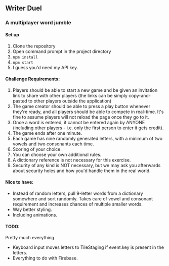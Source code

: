 ## Writer Duel
### A multiplayer word jumble
#### Set up
1. Clone the repository
2. Open command prompt in the project directory
3. `npm install`
4. `npm start`
5. I guess you'd need my API key.
#### Challenge Requirements:
1. Players should be able to start a new game and be given an invitation link to share with other players (the links can be simply copy-and-pasted to other players outside the application)
2. The game creator should be able to press a play button whenever they're ready, and all players should be able to compete in real-time. It's fine to assume players will not reload the page once they go to it.
3. Once a word is entered, it cannot be entered again by ANYONE (including other players - i.e. only the first person to enter it gets credit).
4. The game ends after one minute.
5. Each game has nine randomly generated letters, with a minimum of two vowels and two consonants each time.
6. Scoring of your choice.
7. You can choose your own additional rules.
8. A dictionary reference is not necessary for this exercise.
9. Security of any kind is NOT necessary, but we may ask you afterwards about security holes and how you'd handle them in the real world.

#### Nice to have:
* Instead of random letters, pull 9-letter words from a dictionary somewhere and sort randomly. Takes care of vowel and consonant requirement and increases chances of multiple smaller words.
* Way better styling.
* Including animations.

#### TODO:
Pretty much everything.
* Keyboard input moves letters to TileStaging if event.key is present in the letters.
* Everything to do with Firebase.
